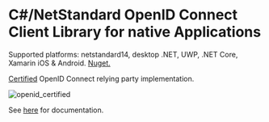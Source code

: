 # C#/NetStandard OpenID Connect Client Library for native Applications
Supported platforms: netstandard14, desktop .NET, UWP, .NET Core, Xamarin iOS & Android. [Nuget.](https://www.nuget.org/packages/IdentityModel.OidcClient/)

[Certified](http://openid.net/certification/) OpenID Connect relying party implementation. 

![openid_certified](https://cloud.githubusercontent.com/assets/1454075/7611268/4d19de32-f97b-11e4-895b-31b2455a7ca6.png)

See [here](https://identitymodel.readthedocs.io/en/latest/native/overview.html) for documentation.
